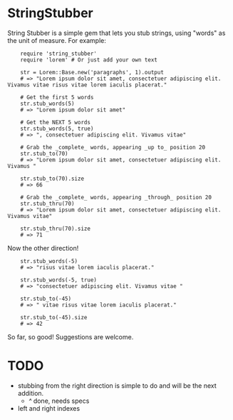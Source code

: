 # StringStubber

String Stubber is a simple gem that lets you stub strings, using "words" as the unit of measure.  For example:

        require 'string_stubber'
        require 'lorem' # Or just add your own text

        str = Lorem::Base.new('paragraphs', 1).output
        # => "Lorem ipsum dolor sit amet, consectetuer adipiscing elit. Vivamus vitae risus vitae lorem iaculis placerat."

        # Get the first 5 words
        str.stub_words(5)
        # => "Lorem ipsum dolor sit amet"

        # Get the NEXT 5 words
        str.stub_words(5, true)
        # => ", consectetuer adipiscing elit. Vivamus vitae"

        # Grab the _complete_ words, appearing _up to_ position 20
        str.stub_to(70)
        # => "Lorem ipsum dolor sit amet, consectetuer adipiscing elit. Vivamus "

        str.stub_to(70).size
        # => 66

        # Grab the _complete_ words, appearing _through_ position 20
        str.stub_thru(70)
        # => "Lorem ipsum dolor sit amet, consectetuer adipiscing elit. Vivamus vitae"

        str.stub_thru(70).size
        # => 71

Now the other direction!

        str.stub_words(-5)
        # => "risus vitae lorem iaculis placerat."

        str.stub_words(-5, true)
        # => "consectetuer adipiscing elit. Vivamus vitae "

        str.stub_to(-45)
        # => " vitae risus vitae lorem iaculis placerat."

        str.stub_to(-45).size
        # => 42

So far, so good!  Suggestions are welcome.

# TODO

*   stubbing from the right direction is simple to do and will be the next addition.
    *   *^* done, needs specs
*   left and right indexes
